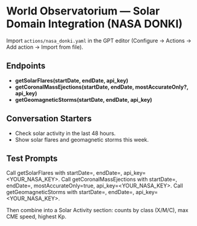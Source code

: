 # World Observatorium — Solar Domain Integration (NASA DONKI)

Import `actions/nasa_donki.yaml` in the GPT editor (Configure → Actions → Add action → Import from file).

## Endpoints
- **getSolarFlares(startDate, endDate, api_key)**
- **getCoronalMassEjections(startDate, endDate, mostAccurateOnly?, api_key)**
- **getGeomagneticStorms(startDate, endDate, api_key)**

## Conversation Starters
- Check solar activity in the last 48 hours.
- Show solar flares and geomagnetic storms this week.

## Test Prompts
Call getSolarFlares with startDate=<UTC today-3d>, endDate=<UTC today>, api_key=<YOUR_NASA_KEY>.
Call getCoronalMassEjections with startDate=<UTC today-3d>, endDate=<UTC today>, mostAccurateOnly=true, api_key=<YOUR_NASA_KEY>.
Call getGeomagneticStorms with startDate=<UTC today-7d>, endDate=<UTC today>, api_key=<YOUR_NASA_KEY>.

Then combine into a Solar Activity section: counts by class (X/M/C), max CME speed, highest Kp.
